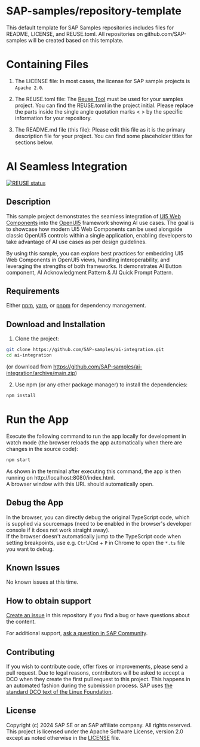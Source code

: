 # SAP-samples/repository-template
This default template for SAP Samples repositories includes files for README, LICENSE, and REUSE.toml. All repositories on github.com/SAP-samples will be created based on this template.

# Containing Files

1. The LICENSE file:
In most cases, the license for SAP sample projects is `Apache 2.0`.

2. The REUSE.toml file:
The [Reuse Tool](https://reuse.software/) must be used for your samples project. You can find the REUSE.toml in the project initial. Please replace the parts inside the single angle quotation marks < > by the specific information for your repository.

3. The README.md file (this file):
Please edit this file as it is the primary description file for your project. You can find some placeholder titles for sections below.

# AI Seamless Integration
[![REUSE status](https://api.reuse.software/badge/github.com/SAP-samples/ai-integration)](https://api.reuse.software/info/github.com/SAP-samples/ai-integration)

## Description
This sample project demonstrates the seamless integration of [UI5 Web Components](https://github.com/SAP/ui5-webcomponents) into the [OpenUI5](https://github.com/SAP/openui5) framework showing AI use cases. The goal is to showcase how modern UI5 Web Components can be used alongside classic OpenUI5 controls within a single application, enabling developers to take advantage of AI use cases as per design guidelines.

By using this sample, you can explore best practices for embedding UI5 Web Components in OpenUI5 views, handling interoperability, and leveraging the strengths of both frameworks. It demonstrates AI Button component, AI Acknowledgment Pattern & AI Quick Prompt Pattern.

## Requirements
Either [npm](https://www.npmjs.com/), [yarn](https://yarnpkg.com/), or [pnpm](https://pnpm.io/) for dependency management.

## Download and Installation
1. Clone the project:

```sh
git clone https://github.com/SAP-samples/ai-integration.git
cd ai-integration
```

(or download from https://github.com/SAP-samples/ai-integration/archive/main.zip)

2. Use npm (or any other package manager) to install the dependencies:

```sh
npm install
```
# Run the App

Execute the following command to run the app locally for development in watch mode (the browser reloads the app automatically when there are changes in the source code):

```sh
npm start
```

As shown in the terminal after executing this command, the app is then running on http://localhost:8080/index.html.<br>
A browser window with this URL should automatically open.

## Debug the App

In the browser, you can directly debug the original TypeScript code, which is supplied via sourcemaps (need to be enabled in the browser's developer console if it does not work straight away).<br>
If the browser doesn't automatically jump to the TypeScript code when setting breakpoints, use e.g. `Ctrl`/`Cmd` + `P` in Chrome to open the `*.ts` file you want to debug.

## Known Issues
No known issues at this time.

## How to obtain support
[Create an issue](https://github.com/SAP-samples/ai-integration/issues) in this repository if you find a bug or have questions about the content.

For additional support, [ask a question in SAP Community](https://answers.sap.com/questions/ask.html).

## Contributing
If you wish to contribute code, offer fixes or improvements, please send a pull request. Due to legal reasons, contributors will be asked to accept a DCO when they create the first pull request to this project. This happens in an automated fashion during the submission process. SAP uses [the standard DCO text of the Linux Foundation](https://developercertificate.org/).

## License
Copyright (c) 2024 SAP SE or an SAP affiliate company. All rights reserved. This project is licensed under the Apache Software License, version 2.0 except as noted otherwise in the [LICENSE](LICENSE) file.

